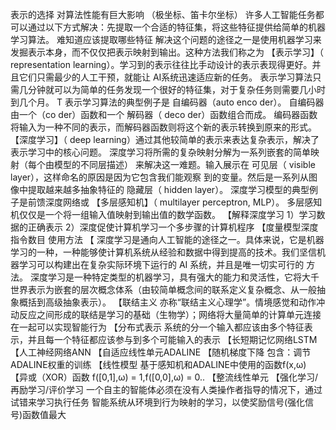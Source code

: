 表示的选择 对算法性能有巨大影响
（极坐标、笛卡尔坐标）
许多人工智能任务都可以通过以下方式解决：先提取一个合适的特征集，将这些特征提供给简单的机器学习算法。
难知道应该提取哪些特征
解决这个问题的途径之一是使用机器学习来发掘表示本身，而不仅仅把表示映射到输出。这种方法我们称之为 【表示学习】（ representation learning）。学习到的表示往往比手动设计的表示表现得更好。并且它们只需最少的人工干预，就能让 AI系统迅速适应新的任务。 表示学习算法只需几分钟就可以为简单的任务发现一个很好的特征集，对于复杂任务则需要几小时到几个月。
T
表示学习算法的典型例子是 自编码器（auto enco der）。 自编码器由一个（co der）函数和一个 解码器（ deco der）函数组合而成。 编码器函数将输入为一种不同的表示，而解码器函数则将这个新的表示转换到原来的形式。
【深度学习】（ deep learning）通过其他较简单的表示来表达复杂表示，解决了表示学习中的核心问题。
深度学习将所需的复杂映射分解为一系列嵌套的简单映射（每个由模型的不同层描述）
来解决这一难题。输入展示在 可见层（ visible layer），这样命名的原因是因为它包含我们能观察
到的变量。然后是一系列从图像中提取越来越多抽象特征的 隐藏层（ hidden layer）。
深度学习模型的典型例子是前馈深度网络或 【多层感知机】（ multilayer perceptron, MLP）。 多层感知机仅仅是一个将一组输入值映射到输出值的数学函数。
【解释深度学习
1）学习数据的正确表示
2）深度促使计算机学习一个多步骤的计算机程序
【度量模型深度
指令数目
使用方法
【
深度学习是通向人工智能的途径之一。具体来说，它是机器学习的一种，一种能够使计算机系统从经验和数据中得到提高的技术。我们坚信机器学习可以构建出在复杂实际环境下运行的 AI 系统，并且是唯一切实可行的
方法。 
深度学习是一种特定类型的机器学习，具有强大的能力和灵活性，它将大千世界表示为嵌套的层次概念体系（由较简单概念间的联系定义复杂概念、从一般抽象概括到高级抽象表示）。
【联结主义
亦称“联结主义心理学”。情境感觉和动作冲动反应之间形成的联结是学习的基础（生物学）；网络将大量简单的计算单元连接在一起可以实现智能行为
【分布式表示
系统的分一个输入都应该由多个特征表示，并且每一个特征都应该参与到多个可能输入的表示
【长短期记忆网络LSTM
【人工神经网络ANN
【自适应线性单元ADALINE
【随机梯度下降
包含：调节ADALINE权重的训练
【线性模型
基于感知机和ADALINE中使用的函数f(x,ω)
【异或（XOR）函数
f([0,1],ω) = 1,f([0,0],ω) = 0..
【整流线性单元
【强化学习/再励学习/评价学习
一个自主的智能体必须在没有人类操作者指导的情况下，通过试错来学习执行任务
智能系统从环境到行为映射的学习，以使奖励信号(强化信号)函数值最大
